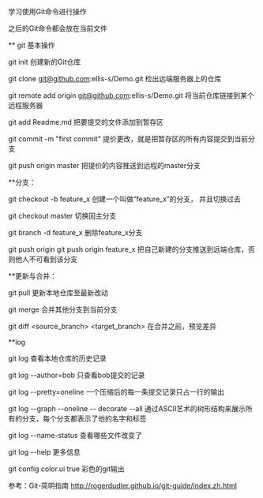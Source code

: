 学习使用Git命令进行操作

之后的Git命令都会放在当前文件

** git 基本操作

  git init
  创建新的Git仓库

  git clone git@github.com:ellis-s/Demo.git
  检出远端服务器上的仓库

  git remote add origin git@github.com:ellis-s/Demo.git
  将当前仓库链接到某个远程服务器

  git add Readme.md
  把要提交的文件添加到暂存区

  git commit -m "first commit"
  提价更改，就是把暂存区的所有内容提交到当前分支

  git push origin master 
  把提价的内容推送到远程的master分支

**分支：

  git checkout -b feature_x
  创建一个叫做“feature_x”的分支， 并且切换过去

  git checkout master
  切换回主分支

  git branch -d feature_x
  删除feature_x分支

  git push origin <branch>  git push origin feature_x
  把自己新建的分支推送到远端仓库，否则他人不可看到该分支

**更新与合并：

  git pull 
  更新本地仓库至最新改动

  git merge <branch>
  合并其他分支到当前分支

  git diff <source_branch> <target_branch>
  在合并之前，预览差异

**log

  git log
  查看本地仓库的历史记录

  git log --author=bob
  只查看bob提交的记录

  git log --pretty=oneline
  一个压缩后的每一条提交记录只占一行的输出

  git log --graph --oneline -- decorate --all
  通过ASCII艺术的树形结构来展示所有的分支，每个分支都表示了他的名字和标签

  git log --name-status
  查看哪些文件改变了

  git log --help
  更多信息 


  git config color.ui true
  彩色的git输出

  






参考：Git-简明指南  http://rogerdudler.github.io/git-guide/index.zh.html 
